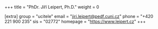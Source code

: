 +++
title = "PhDr. Jiří Leipert, Ph.D."
weight = 0

[extra]
group = "ucitele"
email = "jiri.leipert@pedf.cuni.cz"
phone = "+420 221 900 235"
sis = "02772"
homepage = "https://www.leipert.cz"
+++

